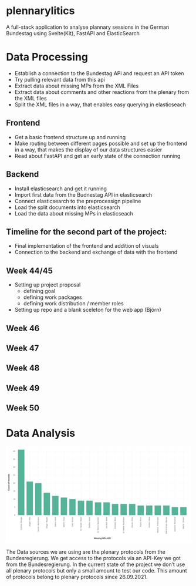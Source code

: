 # plennarylitics
A full-stack application to analyse plannary sessions in the German Bundestag using Svelte(Kit), FastAPI and ElasticSearch

# Data Processing

* Establish a connection to the Bundestag APi and request an API token
* Try pulling relevant data from this api 
* Extract data about missing MPs from the XML Files
* Extract data about comments and other reactions from the plenary from the XML files
* Split the XML files in a way, that enables easy querying in elasticseach

## Frontend
* Get a basic frontend structure up and running
* Make routing between different pages possible and set up the frontend in a way, that makes the display of our data structures easier
* Read about FastAPI and get an early state of the connection running

## Backend

* Install elasticsearch and get it running
* Import first data from the Budnestag API in elasticsearch
* Connect elasticsearch to the preprocessign pipeline
* Load the split documents into elasticsearch
* Load the data about missing MPs in elasticseach
 

## Timeline for the second part of the project:

* Final implementation of the frontend and addition of visuals
* Connection to the backend and exchange of data with the frontend


## Week 44/45

* Setting up project proposal
  * defining goal
  * defining work packages
  * defining work distribution / member roles
* Setting up repo and a blank sceleton for the web app (Björn)

## Week 46


## Week 47


## Week 48


## Week 49


## Week 50

# Data Analysis
![alt text](https://github.com/FatManWalking/plennarylitics/blob/klemens-branch/Visualizations/Top_20_missing_mpsAfD.png)

The Data sources we are using are the plenary protocols from the Bundesregierung. We get access to the protocols via an API-Key we got from the 
Bundesregierung. In the current state of the project we don’t use all plenary protocols but only a small amount to test our code. This amount of protocols 
belong to plenary protocols since 26.09.2021.

